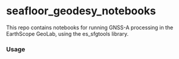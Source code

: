 # seafloor_geodesy_notebooks

This repo contains notebooks for running GNSS-A processing in the EarthScope GeoLab, using the es_sfgtools library.  

### Usage

